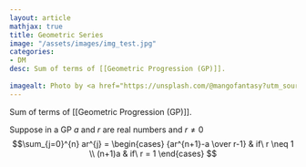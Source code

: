 ```yaml
---
layout: article
mathjax: true
title: Geometric Series
image: "/assets/images/img_test.jpg"
categories:
- DM
desc: Sum of terms of [[Geometric Progression (GP)]].
 
imagealt: Photo by <a href="https://unsplash.com/@mangofantasy?utm_source=unsplash&utm_medium=referral&utm_content=creditCopyText">Tim Johnson</a> on <a href="https://unsplash.com/s/photos/logic?utm_source=unsplash&utm_medium=referral&utm_content=creditCopyText">Unsplash</a>
---
```

Sum of terms of [[Geometric Progression (GP)]].

Suppose in a GP $a$ and $r$ are real numbers and $r \neq 0$
$$\sum_{j=0}^{n} ar^{j} = 
\begin{cases} 
      {ar^{n+1}-a \over r-1} & if\ r \neq 1 \\
      (n+1)a & if\ r = 1
   \end{cases}
$$